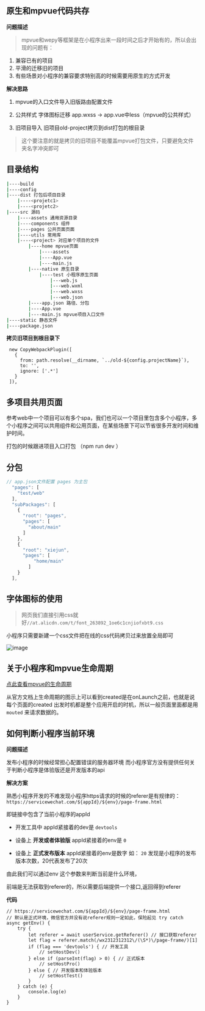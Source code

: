## 原生和mpvue代码共存

**问题描述**

> mpvue和wepy等框架是在小程序出来一段时间之后才开始有的，所以会出现的问题有：

1. 兼容已有的项目
2. 平滑的迁移旧的项目
3. 有些场景对小程序的兼容要求特别高的时候需要用原生的方式开发

**解决思路**
1. mpvue的入口文件导入旧版路由配置文件

2. 公共样式 字体图标迁移 app.wxss -> app.vue中less（mpvue的公共样式）

3. 旧项目导入 旧项目old-project拷贝到dist打包的根目录

> 这个要注意的就是拷贝的旧项目不能覆盖mpvue打包文件，只要避免文件夹名字冲突即可
## 目录结构

```bash
|----build
|----config
|----dist 打包后项目目录
    |----<projetc1>
    |----<projetc2>
|----src 源码
    |----assets 通用资源目录
    |----components 组件
    |----pages 公共页面页面
    |----utils 常用库
    |----<project> 对应单个项目的文件
        |----home mpvue页面
            |----assets
            |----App.vue
            |----main.js
        |----native 原生目录
            |----test 小程序原生页面
                |---web.js
                |---web.wxml
                |---web.wxss
                |---web.json
        |----app.json 路径、分包
        |----App.vue
        |----main.js mpvue项目入口文件
|----static 静态文件
|----package.json
```

**拷贝旧项目到根目录下**

```
 new CopyWebpackPlugin([
   {
     from: path.resolve(__dirname, `../old-${config.projectName}`),
     to: '',
     ignore: ['.*']
   }
 ]),
```

## 多项目共用页面

参考web中一个项目可以有多个spa，我们也可以一个项目里包含多个小程序，多个小程序之间可以共用组件和公用页面，在某些场景下可以节省很多开发时间和维护时间。

打包的时候跟进项目入口打包 （npm run dev <project>）


## 分包

```js
// app.json文件配置 pages 为主包
  "pages": [
    "test/web"
  ],
  "subPackages": [
    {
      "root": "pages",
      "pages": [
        "about/main"
      ]
    },
    { 
      "root": "xiejun", 
      "pages": [
          "home/main"
        ]
    }
  ],
```






## 字体图标的使用

> 网页我们直接引用css就好`//at.alicdn.com/t/font_263892_1oe6c1cnjiofxbt9.css`

小程序只需要新建一个css文件把在线的css代码拷贝过来放置全局即可

![image](https://shanhs.oss-cn-shenzhen.aliyuncs.com/newboss/2018-10-07/cd21dc5d-2b2d-46a0-9239-56975539e3d7.png)




## 关于小程序和mpvue生命周期

[点此查看mpvue的生命周期](http://mpvue.com/mpvue/#_5)

从官方文档上生命周期的图示上可以看到created是在onLaunch之前，也就是说每个页面的created 出发时机都是整个应用开启的时机，所以一般页面里面都是用`mouted` 来请求数据的。




## 如何判断小程序当前环境

**问题描述**

发布小程序的时候经常担心配置错误的服务器环境
而小程序官方没有提供任何关于判断小程序是体验版还是开发版本的api

**解决方案**

熟悉小程序开发的不难发现小程序https请求的时候的referer是有规律的：`https://servicewechat.com/${appId}/${env}/page-frame.html`

即链接中包含了当前小程序的appId 

- 开发工具中 appId紧接着的dev是 `devtools`

- 设备上 **开发或者体验版** appId紧接着的env是 `0` 

- 设备上 **正式发布版本** appId紧接着的env是数字 如： `20` 发现是小程序的发布版本次数，20代表发布了20次

由此我们可以通过env 这个参数来判断当前是什么环境，

前端是无法获取到referer的，所以需要后端提供一个接口,返回得到referer

**代码**

```
// https://servicewechat.com/${appId}/${env}/page-frame.html
// 默认是正式环境，微信官方并没有说referer规则一定如此，保险起见 try catch
async getEnv() {
    try {
        let referer = await userService.getReferer() // 接口获取referer
        let flag = referer.match(/wx2312312312\/(\S*)\/page-frame/)[1]
        if (flag === 'devtools') { // 开发工具
            // setHostDev()
        } else if (parseInt(flag) > 0) { // 正式版本
            // setHostPro()
        } else { // 开发版本和体验版本
            // setHostTest()
        }
    } catch (e) {
        console.log(e)
    }
}
```


